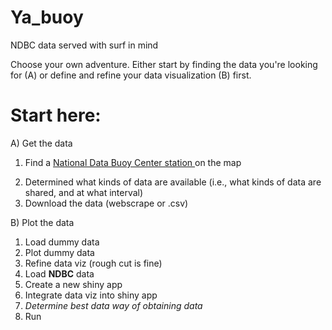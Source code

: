 # Ya_buoy
NDBC data served with surf in mind

Choose your own adventure. Either start by finding the data you're looking for (A) or define and refine your data visualization (B) first. 

# Start here:

A) Get the data
1) <p>Find a <a href="https://www.ndbc.noaa.gov/" target="_blank"> National Data Buoy Center station </a> on the map
2) Determined what kinds of data are available (i.e., what kinds of data are shared, and at what interval)
3) Download the data (webscrape or .csv)


B) Plot the data
1) Load dummy data
2) Plot dummy data
3) Refine data viz (rough cut is fine)
4) Load **NDBC** data
5) Create a new shiny app
6) Integrate data viz into shiny app
7) *Determine best data way of obtaining data* 
8) Run

